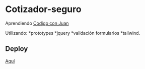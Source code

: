 # Cotizador-seguro

Aprendiendo [Codigo con Juan](https://codigoconjuan.com/)

Utilizando:
*prototypes 
*jquery
*validación formularios
*tailwind.

## Deploy

[Aquí](https://eager-roentgen-342879.netlify.app/)


